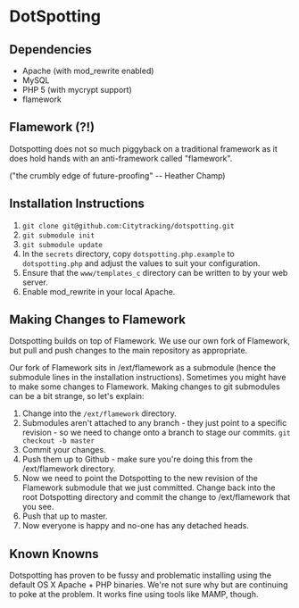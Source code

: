 DotSpotting
==

Dependencies
--

* Apache (with mod_rewrite enabled)
* MySQL
* PHP 5 (with mycrypt support)
* flamework

Flamework (?!)
--

Dotspotting does not so much piggyback on a traditional framework as it does hold hands with an anti-framework called "flamework". 

("the crumbly edge of future-proofing" -- Heather Champ)

Installation Instructions
--

1. `git clone git@github.com:Citytracking/dotspotting.git`
2. `git submodule init`
3. `git submodule update`
4. In the `secrets` directory, copy `dotspotting.php.example` to `dotspotting.php` and adjust the values to suit your configuration.
5. Ensure that the `www/templates_c` directory can be written to by your web server.
6. Enable mod_rewrite in your local Apache.

Making Changes to Flamework
--

Dotspotting builds on top of Flamework. We use our own fork of Flamework, but pull and push changes to the main repository as appropriate.

Our fork of Flamework sits in /ext/flamework as a submodule (hence the submodule lines in the installation instructions). Sometimes you might have to make some changes to Flamework. Making changes to git submodules can be a bit strange, so let's explain:

1. Change into the `/ext/flamework` directory.
2. Submodules aren't attached to any branch - they just point to a specific revision - so we need to change onto a branch to stage our commits. `git checkout -b master`
3. Commit your changes.
4. Push them up to Github - make sure you're doing this from the /ext/flamework directory.
5. Now we need to point the Dotspotting to the new revision of the Flamework submodule that we just committed. Change back into the root Dotspotting directory and commit the change to /ext/flamework that you see.
6. Push that up to master.
7. Now everyone is happy and no-one has any detached heads.

Known Knowns
--

Dotspotting has proven to be fussy and problematic installing using the default
OS X Apache + PHP binaries. We're not sure why but are continuing to poke at the
problem. It works fine using tools like MAMP, though.
